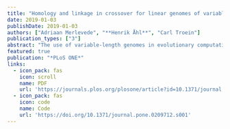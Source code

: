 ```yaml
---
title: "Homology and linkage in crossover for linear genomes of variable length"
date: 2019-01-03
publishDate: 2019-01-03
authors: ["Adriaan Merlevede", "**Henrik Åhl**", "Carl Troein"]
publication_types: ["3"]
abstract: "The use of variable-length genomes in evolutionary computation has applications in optimisation when the size of the search space is unknown, and provides a unique environment to study the evolutionary dynamics of genome structure. Here, we revisit crossover for linear genomes of variable length, identifying two crucial attributes of successful recombination algorithms: the ability to retain homologous structure, and to reshuffle variant information. We introduce direct measures of these properties—homology score and linkage score—and use them to review existing crossover algorithms, as well as two novel ones. In addition, we measure the performance of these crossover methods on three different benchmark problems, and find that variable-length genomes out-perform fixed-length variants in all three cases. Our homology and linkage scores successfully explain the difference in performance between different crossover methods, providing a simple and insightful framework for crossover in a variable-length setting."
featured: true
publication: "*PLoS ONE*"
links:
  - icon_pack: fas
    icon: scroll
    name: PDF
    url: 'https://journals.plos.org/plosone/article?id=10.1371/journal.pone.0209712'
  - icon_pack: fas
    icon: code
    name: Code
    url: 'https://doi.org/10.1371/journal.pone.0209712.s001'
---
```

